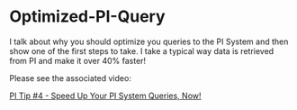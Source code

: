 # Optimized-PI-Query
I talk about why you should optimize you queries to the PI System and then show one of the first steps to take. I take a typical way data is retrieved from PI and make it over 40% faster!

Please see the associated video:

[PI Tip #4 - Speed Up Your PI System Queries, Now!](https://youtu.be/2BLQ0jgpKF4)
